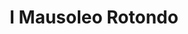 ---
title: I Mausoleo Rotondo

mediaPath: /videos/mr_18_jhl-1080p.mp4
mediaPosition:  []
mediaRotation:  []
mediaScale: 1
cameraFOV: 60

cameraPosition:  []
cameraTarget:  []

animationEntry: 2000
---